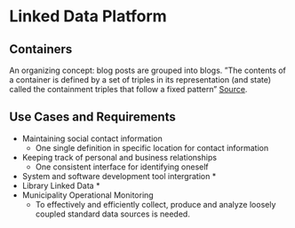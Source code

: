 # Linked Data Platform

## Containers

An organizing concept: blog posts are grouped into blogs.
”The contents of a container is defined by a set of triples in its representation (and state) called the containment triples that follow a fixed pattern” [Source](https://www.w3.org/TR/ldp/#h-ldpc-informative).

## Use Cases and Requirements

* Maintaining social contact information
  * One single definition in specific location for contact information
* Keeping track of personal and business relationships
  * One consistent interface for identifying oneself
* System and software development tool intergration
  *
* Library Linked Data
  *
* Municipality Operational Monitoring
  * To effectively and efficiently collect, produce and analyze loosely coupled standard data sources is needed.
